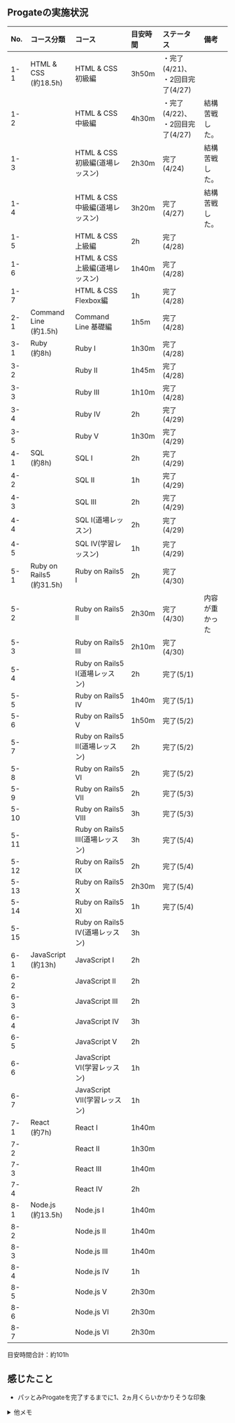 ## Progateの実施状況

|No. |コース分類|コース|目安時間|ステータス|備考|
|:-- |:---------|:-----|:--------|:---------|:---|
|1-1 |HTML & CSS<br>(約18.5h)|HTML & CSS 初級編               |3h50m  |・完了(4/21)、<br>・2回目完了(4/27)||
|1-2 |                       |HTML & CSS 中級編               |4h30m  |・完了(4/22)、<br>・2回目完了(4/27)|結構苦戦した。|
|1-3 |                       |HTML & CSS 初級編(道場レッスン)  |2h30m  |完了(4/24)|結構苦戦した。|
|1-4 |                       |HTML & CSS 中級編(道場レッスン)  |3h20m  |完了(4/27)|結構苦戦した。|
|1-5 |                       |HTML & CSS 上級編                |2h     |完了(4/28)||
|1-6 |                       |HTML & CSS 上級編(道場レッスン)  |1h40m  |完了(4/28)||
|1-7 |                       |HTML & CSS Flexbox編            |1h     |完了(4/28)||
|2-1 |Command Line<br>(約1.5h)|Command Line 基礎編  |1h5m   |完了(4/28)||
|3-1 |Ruby<br>(約8h)|Ruby I    |1h30m  |完了(4/28)||
|3-2 |              |Ruby II   |1h45m  |完了(4/28)||
|3-3 |              |Ruby III  |1h10m  |完了(4/28)||
|3-4 |              |Ruby IV   |2h     |完了(4/29)||
|3-5 |              |Ruby V    |1h30m  |完了(4/29)||
|4-1 |SQL<br>(約8h)|SQL I                |2h  |完了(4/29)||
|4-2 |             |SQL II               |1h  |完了(4/29)||
|4-3 |             |SQL III              |2h  |完了(4/29)||
|4-4 |             |SQL Ⅰ(道場レッスン)  |2h  |完了(4/29)||
|4-5 |             |SQL IV(学習レッスン)  |1h  |完了(4/29)||
|5-1 |Ruby on Rails5<br>(約31.5h)|Ruby on Rails5 I                 |2h     |完了(4/30)||
|5-2 |                           |Ruby on Rails5 II                |2h30m  |完了(4/30)|内容が重かった|
|5-3 |                           |Ruby on Rails5 III               |2h10m  |完了(4/30)||
|5-4 |                           |Ruby on Rails5 I(道場レッスン)    |2h     |完了(5/1)||
|5-5 |                           |Ruby on Rails5 IV                |1h40m  |完了(5/1)||
|5-6 |                           |Ruby on Rails5 V                 |1h50m  |完了(5/2)||
|5-7 |                           |Ruby on Rails5 II(道場レッスン)   |2h     |完了(5/2)||
|5-8 |                           |Ruby on Rails5 VI                |2h     |完了(5/2)||
|5-9 |                           |Ruby on Rails5 VII               |2h     |完了(5/3)||
|5-10|                           |Ruby on Rails5 VIII              |3h     |完了(5/3)||
|5-11|                           |Ruby on Rails5 III(道場レッスン)  |3h     |完了(5/4)||
|5-12|                           |Ruby on Rails5 IX                |2h     |完了(5/4)||
|5-13|                           |Ruby on Rails5 X                 |2h30m  |完了(5/4)||
|5-14|                           |Ruby on Rails5 XI                |1h     |完了(5/4)||
|5-15|                           |Ruby on Rails5 IV(道場レッスン)   |3h     |||
|6-1 |JavaScript<br>(約13h)|JavaScript I                 |2h  |||
|6-2 |                     |JavaScript II                |2h  |||
|6-3 |                     |JavaScript III               |2h  |||
|6-4 |                     |JavaScript IV                |3h  |||
|6-5 |                     |JavaScript V                 |2h  |||
|6-6 |                     |JavaScript VI(学習レッスン)   |1h  |||
|6-7 |                     |JavaScript VII(学習レッスン)  |1h  |||
|7-1 |React<br>(約7h)|React I   |1h40m  |||
|7-2 |               |React II  |1h30m  |||
|7-3 |               |React III |1h40m  |||
|7-4 |               |React IV  |2h     |||
|8-1 |Node.js<br>(約13.5h)|Node.js I    |1h40m  |||
|8-2 |                    |Node.js II   |1h40m  |||
|8-3 |                    |Node.js III  |1h40m  |||
|8-4 |                    |Node.js IV   |1h     |||
|8-5 |                    |Node.js V    |2h30m  |||
|8-6 |                    |Node.js VI   |2h30m  |||
|8-7 |                    |Node.js VI   |2h30m  |||

目安時間合計：約101h

## 感じたこと
- パッとみProgateを完了するまでに1、2ヵ月くらいかかりそうな印象

<details>
<summary>他メモ</summary>

- 試しに練習がてらハンドで上記を作ってみたが大変だった、特に整形
- 表のジェネレータあるならそっちのが楽できそう?<br>
  コレとか<https://notepm.jp/markdown-table-tool><br>
  だが暫くはハンドで練習したい気持ちあり..
- 目安時間をサマったりするなら、excelとかから関数で生成するのもありかも?
- githubのui上で矩形選択する方法ないかな(?)

</details>

